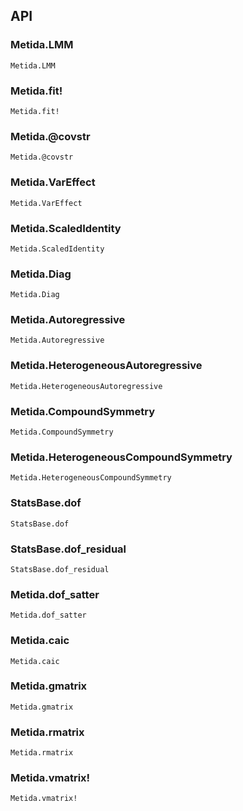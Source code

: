 ## API

### Metida.LMM
```@docs
Metida.LMM
```

### Metida.fit!
```@docs
Metida.fit!
```

### Metida.@covstr
```@docs
Metida.@covstr
```

### Metida.VarEffect
```@docs
Metida.VarEffect
```

### Metida.ScaledIdentity
```@docs
Metida.ScaledIdentity
```

### Metida.Diag
```@docs
Metida.Diag
```

### Metida.Autoregressive
```@docs
Metida.Autoregressive
```

### Metida.HeterogeneousAutoregressive
```@docs
Metida.HeterogeneousAutoregressive
```

### Metida.CompoundSymmetry
```@docs
Metida.CompoundSymmetry
```

### Metida.HeterogeneousCompoundSymmetry
```@docs
Metida.HeterogeneousCompoundSymmetry
```
### StatsBase.dof
```@docs
StatsBase.dof
```

### StatsBase.dof_residual
```@docs
StatsBase.dof_residual
```

### Metida.dof_satter
```@docs
Metida.dof_satter
```

### Metida.caic
```@docs
Metida.caic
```

### Metida.gmatrix
```@docs
Metida.gmatrix
```

### Metida.rmatrix
```@docs
Metida.rmatrix
```

### Metida.vmatrix!
```@docs
Metida.vmatrix!
```
